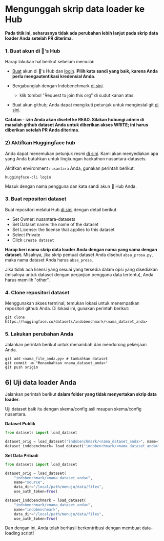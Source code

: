 # Mengunggah skrip data loader ke Hub

**Pada titik ini, seharusnya tidak ada perubahan lebih lanjut pada skrip data loader Anda setelah PR diterima**.

### 1. Buat akun di 🤗's Hub

Harap lakukan hal berikut sebelum memulai:

- [Buat](https://huggingface.co/join) akun di 🤗's Hub dan [login](https://huggingface.co/login). **Pilih kata sandi yang baik, karena Anda perlu mengautentikasi kredensial Anda**.

- Bergabunglah dengan Indobenchmark [di sini](https://huggingface.co/indobenchmark).
    - klik tombol "Request to join this org" di sudut kanan atas.

- Buat akun github; Anda dapat mengikuti petunjuk untuk menginstal git [di sini](https://git-scm.com/book/en/v2/Getting-Started-Installing-Git).


**Catatan - izin Anda akan disetel ke READ. Silakan hubungi admin di masalah github dataset Anda untuk diberikan akses WRITE; ini harus diberikan setelah PR Anda diterima**.

### 2) Aktifkan Huggingface hub

Anda dapat menemukan petunjuk resmi [di sini](https://huggingface.co/welcome). Kami akan menyediakan apa yang Anda butuhkan untuk lingkungan hackathon nusantara-datasets.

Aktifkan environment `nusantara` Anda, gunakan perintah berikut:

```
huggingface-cli login
```

Masuk dengan nama pengguna dan kata sandi akun 🤗 Hub Anda.

### 3. Buat repositori dataset

Buat repositori melalui Hub [di sini](https://huggingface.co/new-dataset) dengan detail berikut.

+ Set Owner: nusantara-datasets
+ Set Dataset name: the name of the dataset
+ Set License: the license that applies to this dataset
+ Select Private
+ Click `Create dataset`

**Harap beri nama skrip data loader Anda dengan nama yang sama dengan dataset.** Misalnya, jika skrip pemuat dataset Anda disebut `absa_prosa.py`, maka nama dataset Anda harus `absa_prosa`.

Jika tidak ada lisensi yang sesuai yang tersedia dalam opsi yang disediakan (misalnya untuk dataset dengan perjanjian pengguna data tertentu), Anda harus memilih "other".

### 4. Clone repositori dataset

Menggunakan akses terminal, temukan lokasi untuk menempatkan repositori github Anda. Di lokasi ini, gunakan perintah berikut:

```
git clone https://huggingface.co/datasets/indobenchmark/<nama_dataset_anda>
```

### 5. Lakukan perubahan Anda

Jalankan perintah berikut untuk menambah dan mendorong pekerjaan Anda.

```
git add <nama_file_anda.py> # tambahkan dataset
git commit -m "Menambahkan <nama_dataset_anda>"
git push origin
```

## 6) Uji data loader Anda

Jalankan perintah berikut **dalam folder yang tidak menyertakan skrip data loader**:

Uji dataset baik itu dengan skema/config asli maupun skema/config nusantara.

**Dataset Publik**
```python
from datasets import load_dataset

dataset_orig = load_dataset("indobenchmark/<nama_dataset_anda>", name="source", use_auth_token=True)
dataset_indobenchmark= load_dataset("indobenchmark/<nama_dataset_anda>", name="indobenchmark", use_auth_token=True)
```

**Set Data Pribadi**

```python
from datasets import load_dataset

dataset_orig = load_dataset(
    "indobenchmark/<nama_dataset_anda>",
    name="source",
    data_dir="/local/path/menuju/data/files",
    use_auth_token=True)

dataset_indobenchmark = load_dataset(
    "indobenchmark/<nama_dataset_anda>",
    name="indobenchmark",
    data_dir="/local/path/menuju/data/files",
    use_auth_token=True)
```

Dan dengan ini, Anda telah berhasil berkontribusi dengan membuat data-loading script!
